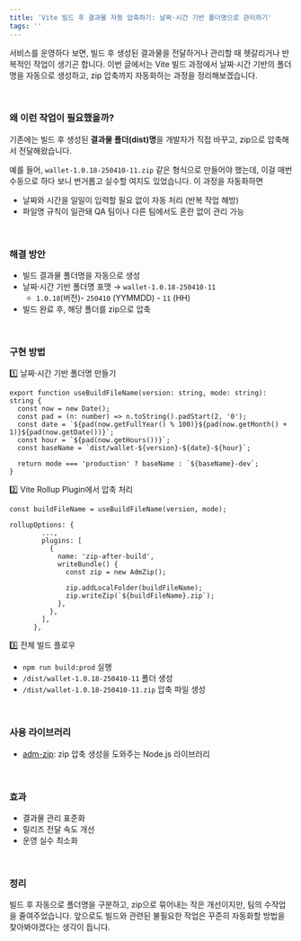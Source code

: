 ```yaml
---
title: 'Vite 빌드 후 결과물 자동 압축하기: 날짜·시간 기반 폴더명으로 관리하기'
tags: ''
---
```


서비스를 운영하다 보면, 빌드 후 생성된 결과물을 전달하거나 관리할 때 헷갈리거나 반복적인 작업이 생기곤 합니다. 이번 글에서는 Vite 빌드 과정에서 날짜·시간 기반의 폴더명을 자동으로 생성하고, zip 압축까지 자동화하는 과정을 정리해보겠습니다.

<br/>

### **왜 이런 작업이 필요했을까?**

기존에는 빌드 후 생성된 **결과물 폴더(dist)명**을 개발자가 직접 바꾸고, zip으로 압축해서 전달해왔습니다.

예를 들어, `wallet-1.0.18-250410-11.zip` 같은 형식으로 만들어야 했는데, 이걸 매번 수동으로 하다 보니 번거롭고 실수할 여지도 있었습니다. 이 과정을 자동화하면

- 날짜와 시간을 일일이 입력할 필요 없이 자동 처리 (반복 작업 해방)
- 파일명 규칙이 일관돼 QA 팀이나 다른 팀에서도 혼란 없이 관리 가능
  
<br/>

### **해결 방안**

- 빌드 결과물 폴더명을 자동으로 생성
- 날짜·시간 기반 폴더명 포맷 → `wallet-1.0.18-250410-11`
    - `1.0.18`(버전)- `250410` (YYMMDD) - `11` (HH)
- 빌드 완료 후, 해당 폴더를 zip으로 압축

<br/>

### **구현 방법**

1️⃣ 날짜·시간 기반 폴더명 만들기

```tsx
export function useBuildFileName(version: string, mode: string): string {
  const now = new Date();
  const pad = (n: number) => n.toString().padStart(2, '0');
  const date = `${pad(now.getFullYear() % 100)}${pad(now.getMonth() + 1)}${pad(now.getDate())}`;
  const hour = `${pad(now.getHours())}`;
  const baseName = `dist/wallet-${version}-${date}-${hour}`;
  
  return mode === 'production' ? baseName : `${baseName}-dev`;
}
```

2️⃣ Vite Rollup Plugin에서 압축 처리

```tsx
const buildFileName = useBuildFileName(version, mode);

rollupOptions: {
        ...,
        plugins: [
          {
            name: 'zip-after-build',
            writeBundle() {
              const zip = new AdmZip();

              zip.addLocalFolder(buildFileName);
              zip.writeZip(`${buildFileName}.zip`);
            },
          },
        ],
      },
```

3️⃣ 전체 빌드 플로우

- `npm run build:prod` 실행
- `/dist/wallet-1.0.18-250410-11` 폴더 생성
- `/dist/wallet-1.0.18-250410-11.zip` 압축 파일 생성

<br/>

### **사용 라이브러리**

- [adm-zip](https://www.npmjs.com/package/adm-zip): zip 압축 생성을 도와주는 Node.js 라이브러리

<br/>

### **효과**

- 결과물 관리 표준화
- 릴리즈 전달 속도 개선
- 운영 실수 최소화

<br/>

### **정리**

빌드 후 자동으로 폴더명을 구분하고, zip으로 묶어내는 작은 개선이지만, 팀의 수작업을 줄여주었습니다. 앞으로도 빌드와 관련된 불필요한 작업은 꾸준히 자동화할 방법을 찾아봐야겠다는 생각이 듭니다.
